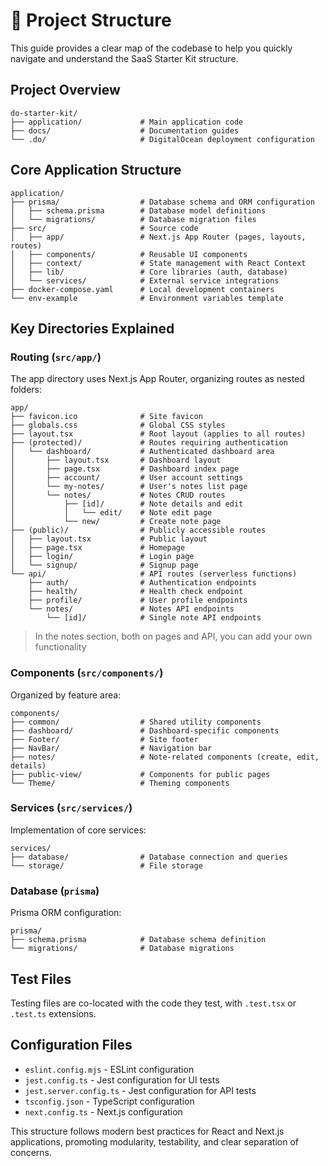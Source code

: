 # 📂 Project Structure

This guide provides a clear map of the codebase to help you quickly navigate and understand the SaaS Starter Kit structure.

## Project Overview

```
do-starter-kit/
├── application/             # Main application code
├── docs/                    # Documentation guides
└── .do/                     # DigitalOcean deployment configuration
```

## Core Application Structure

```
application/
├── prisma/                  # Database schema and ORM configuration
│   ├── schema.prisma        # Database model definitions
│   └── migrations/          # Database migration files
├── src/                     # Source code
│   ├── app/                 # Next.js App Router (pages, layouts, routes)
│   ├── components/          # Reusable UI components
│   ├── context/             # State management with React Context
│   ├── lib/                 # Core libraries (auth, database)
│   └── services/            # External service integrations
├── docker-compose.yaml      # Local development containers
└── env-example              # Environment variables template
```

## Key Directories Explained

### Routing (`src/app/`)

The app directory uses Next.js App Router, organizing routes as nested folders:

```
app/
├── favicon.ico              # Site favicon
├── globals.css              # Global CSS styles
├── layout.tsx               # Root layout (applies to all routes)
├── (protected)/             # Routes requiring authentication
│   └── dashboard/           # Authenticated dashboard area
│       ├── layout.tsx       # Dashboard layout
│       ├── page.tsx         # Dashboard index page
│       ├── account/         # User account settings
│       └── my-notes/        # User's notes list page
│       └── notes/           # Notes CRUD routes
│           ├── [id]/        # Note details and edit
│           │   └── edit/    # Note edit page
│           └── new/         # Create note page
├── (public)/                # Publicly accessible routes
│   ├── layout.tsx           # Public layout
│   ├── page.tsx             # Homepage
│   ├── login/               # Login page
│   └── signup/              # Signup page
└── api/                     # API routes (serverless functions)
    ├── auth/                # Authentication endpoints
    ├── health/              # Health check endpoint
    ├── profile/             # User profile endpoints
    └── notes/               # Notes API endpoints
        └── [id]/            # Single note API endpoints
```

> In the notes section, both on pages and API, you can add your own functionality

### Components (`src/components/`)

Organized by feature area:

```
components/
├── common/                  # Shared utility components
├── dashboard/               # Dashboard-specific components
├── Footer/                  # Site footer
├── NavBar/                  # Navigation bar
├── notes/                   # Note-related components (create, edit, details)
├── public-view/             # Components for public pages
└── Theme/                   # Theming components
```

### Services (`src/services/`)

Implementation of core services:

```
services/
├── database/                # Database connection and queries
└── storage/                 # File storage
```

### Database (`prisma`)

Prisma ORM configuration:

```
prisma/
├── schema.prisma            # Database schema definition
└── migrations/              # Database migrations
```

## Test Files

Testing files are co-located with the code they test, with `.test.tsx` or `.test.ts` extensions.

## Configuration Files

- `eslint.config.mjs` - ESLint configuration
- `jest.config.ts` - Jest configuration for UI tests
- `jest.server.config.ts` - Jest configuration for API tests
- `tsconfig.json` - TypeScript configuration
- `next.config.ts` - Next.js configuration

This structure follows modern best practices for React and Next.js applications, promoting modularity, testability, and clear separation of concerns.
